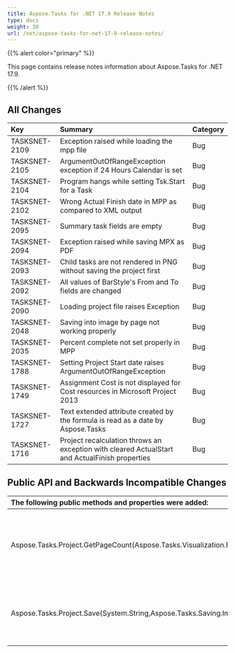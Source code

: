 ```yaml
---
title: Aspose.Tasks for .NET 17.9 Release Notes
type: docs
weight: 30
url: /net/aspose-tasks-for-net-17-9-release-notes/
---
```


{{% alert color="primary" %}} 

This page contains release notes information about Aspose.Tasks for .NET 17.9.

{{% /alert %}} 
## **All Changes**

|**Key**|**Summary**|**Category**|
| :- | :- | :- |
|TASKSNET-2109|Exception raised while loading the mpp file|Bug|
|TASKSNET-2105|ArgumentOutOfRangeException exception if 24 Hours Calendar is set|Bug|
|TASKSNET-2104|Program hangs while setting Tsk.Start for a Task|Bug|
|TASKSNET-2102|Wrong Actual Finish date in MPP as compared to XML output|Bug|
|TASKSNET-2095|Summary task fields are empty|Bug|
|TASKSNET-2094|Exception raised while saving MPX as PDF|Bug|
|TASKSNET-2093|Child tasks are not rendered in PNG without saving the project first|Bug|
|TASKSNET-2092|All values of BarStyle's From and To fields are changed|Bug|
|TASKSNET-2090|Loading project file raises Exception|Bug|
|TASKSNET-2048|Saving into image by page not working properly|Bug|
|TASKSNET-2035|Percent complete not set properly in MPP|Bug|
|TASKSNET-1788|Setting Project Start date raises ArgumentOutOfRangeException|Bug|
|TASKSNET-1749|Assignment Cost is not displayed for Cost resources in Microsoft Project 2013|Bug|
|TASKSNET-1727|Text extended attribute created by the formula is read as a date by Aspose.Tasks|Bug|
|TASKSNET-1716|Project recalculation throws an exception with cleared ActualStart and ActualFinish properties|Bug|
## **Public API and Backwards Incompatible Changes**

|**The following public methods and properties were added:**|**Description**|
| :- | :- |
|Aspose.Tasks.Project.GetPageCount(Aspose.Tasks.Visualization.PageSize,Aspose.Tasks.Visualization.Timescale)|Returns page count for the project to be rendered using given <see cref="T:Aspose.Tasks.Visualization.Timescale" /> and <see cref="T:Aspose.Tasks.Visualization.PageSize" />.|
|Aspose.Tasks.Project.Save(System.String,Aspose.Tasks.Saving.ImageSaveOptions)|Saves the document to a file using the specified save options.|

